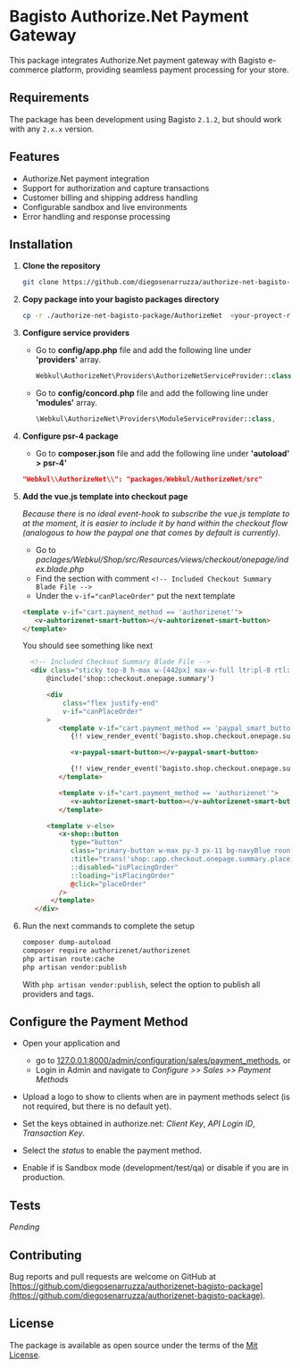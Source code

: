 # Bagisto Authorize.Net Payment Gateway

This package integrates Authorize.Net payment gateway with Bagisto e-commerce platform, providing seamless payment processing for your store.

##  Requirements

   The package has been development using Bagisto `2.1.2`, but should work with any `2.x.x` version.

## Features

- Authorize.Net payment integration
- Support for authorization and capture transactions
- Customer billing and shipping address handling
- Configurable sandbox and live environments
- Error handling and response processing

## Installation

1. **Clone the repository**

   ```sh
   git clone https://github.com/diegosenarruzza/authorize-net-bagisto-package.git
   ```


2. **Copy package into your bagisto packages directory**

   ```sh
   cp -r ./authorize-net-bagisto-package/AuthorizeNet  <your-proyect-root>/packages/Webkul/AuthorizeNet
   ```


3. **Configure service providers**

   - Go to **config/app.php** file and add the following line under **'providers'** array.
      ```php
      Webkul\AuthorizeNet\Providers\AuthorizeNetServiceProvider::class,
      ```

   - Go to **config/concord.php** file and add the following line under **'modules'** array.
      ```php
      \Webkul\AuthorizeNet\Providers\ModuleServiceProvider::class,
      ```

4. **Configure psr-4 package**
   - Go to **composer.json** file and add the following line under **'autoload' > psr-4'**
   ```json
   "Webkul\\AuthorizeNet\\": "packages/Webkul/AuthorizeNet/src"
   ```

5. **Add the vue.js template into checkout page**

   _Because there is no ideal event-hook to subscribe the vue.js template to at the moment, it is easier to include it by hand within the checkout flow (analogous to how the paypal one that comes by default is currently)._

   - Go to *paclages/Webkul/Shop/src/Resources/views/checkout/onepage/index.blade.php*
   - Find the section with comment `<!-- Included Checkout Summary Blade File -->`
   - Under the `v-if="canPlaceOrder"` put the next template
   ```html
   <template v-if="cart.payment_method == 'authorizenet'">
      <v-auhtorizenet-smart-button></v-auhtorizenet-smart-button>
   </template>
   ```
   You should see something like next
   ```html
     <!-- Included Checkout Summary Blade File -->
     <div class="sticky top-8 h-max w-[442px] max-w-full ltr:pl-8 rtl:pr-8 max-lg:w-auto max-lg:max-w-[442px] max-lg:ltr:pl-0 max-lg:rtl:pr-0">
         @include('shop::checkout.onepage.summary')

         <div
             class="flex justify-end"
             v-if="canPlaceOrder"
         >
            <template v-if="cart.payment_method == 'paypal_smart_button'">
               {!! view_render_event('bagisto.shop.checkout.onepage.summary.paypal_smart_button.before') !!}

               <v-paypal-smart-button></v-paypal-smart-button>

               {!! view_render_event('bagisto.shop.checkout.onepage.summary.paypal_smart_button.after') !!}
            </template>

            <template v-if="cart.payment_method == 'authorizenet'">
               <v-auhtorizenet-smart-button></v-auhtorizenet-smart-button>
            </template>

         <template v-else>
            <x-shop::button
               type="button"
               class="primary-button w-max py-3 px-11 bg-navyBlue rounded-2xl max-sm:text-sm max-sm:px-6 max-sm:mb-10"
               :title="trans('shop::app.checkout.onepage.summary.place-order')"
               ::disabled="isPlacingOrder"
               ::loading="isPlacingOrder"
               @click="placeOrder"
            />
          </template>
      </div>
   ```

6. Run the next commands to complete the setup
   ```sh
   composer dump-autoload
   composer require authorizenet/authorizenet
   php artisan route:cache
   php artisan vendor:publish
   ```
   With `php artisan vendor:publish`, select the option to publish all providers and tags.


## Configure the Payment Method

   - Open your application and
      - go to [127.0.0.1:8000/admin/configuration/sales/payment_methods](http://127.0.0.1:8000/admin/configuration/sales/payment_methods), or
      - Login in Admin and navigate to *Configure >> Sales >> Payment Methods*

   - Upload a logo to show to clients when are in payment methods select (is not required, but there is no default yet).
   - Set the keys obtained in authorize.net: *Client Key*, *API Login ID*, *Transaction Key*.
   - Select the *status* to enable the payment method.
   - Enable if is Sandbox mode (development/test/qa) or disable if you are in production.

## Tests
   _Pending_

## Contributing
Bug reports and pull requests are welcome on GitHub at [https://github.com/diegosenarruzza/authorizenet-bagisto-package](https://github.com/diegosenarruzza/authorizenet-bagisto-package).

## License
The package is available as open source under the terms of the [Mit License](https://opensource.org/license/mit/).